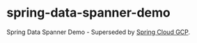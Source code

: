 # spring-data-spanner-demo
Spring Data Spanner Demo - Superseded by [Spring Cloud GCP](http://cloud.spring.io/spring-cloud-gcp/).
